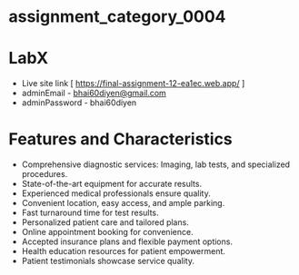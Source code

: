 

# assignment_category_0004



# LabX
- Live site link  [ https://final-assignment-12-ea1ec.web.app/ ]
- adminEmail - bhai60diyen@gmail.com
- adminPassword - bhai60diyen


# Features and Characteristics 

-  Comprehensive diagnostic services: Imaging, lab tests, and specialized procedures.
- State-of-the-art equipment for accurate results.
- Experienced medical professionals ensure quality.
- Convenient location, easy access, and ample parking.
- Fast turnaround time for test results.
- Personalized patient care and tailored plans.
- Online appointment booking for convenience.
- Accepted insurance plans and flexible payment options.
- Health education resources for patient empowerment.
- Patient testimonials showcase service quality.








